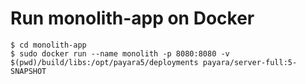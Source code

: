 # Run monolith-app on Docker

```
$ cd monolith-app
$ sudo docker run --name monolith -p 8080:8080 -v $(pwd)/build/libs:/opt/payara5/deployments payara/server-full:5-SNAPSHOT
```
